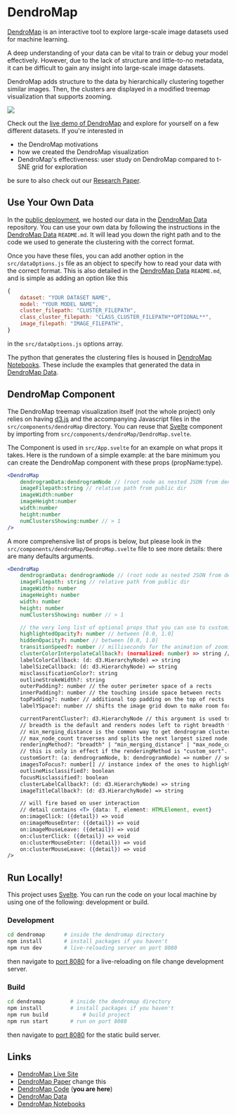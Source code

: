 # DendroMap

[DendroMap](https://div-lab.github.io/dendromap/) is an interactive tool to explore large-scale image datasets used for machine learning.

A deep understanding of your data can be vital to train or debug your model effectively. However, due to the lack of structure and little-to-no metadata, it can be difficult to gain any insight into large-scale image datasets.

DendroMap adds structure to the data by hierarchically clustering together similar images. Then, the clusters are displayed in a modified treemap visualization that supports zooming.

<a href="https://div-lab.github.io/dendromap/" target="_blank">
	<img src="https://user-images.githubusercontent.com/65095341/168213776-9181ab6e-b9b8-4557-9ead-b1abf7a50041.gif" />
</a>

Check out the [live demo of DendroMap](https://div-lab.github.io/dendromap/) and explore for yourself on a few different datasets. If you're interested in

-   the DendroMap motivations
-   how we created the DendroMap visualization
-   DendroMap's effectiveness: user study on DendroMap compared to t-SNE grid for exploration

be sure to also check out our [Research Paper](https://arxiv.org).

## Use Your Own Data

In the [public deployment](https://div-lab.github.io/dendromap/), we hosted our data in the [DendroMap Data](https://github.com/div-lab/dendromap-data) repository. You can use your own data by following the instructions in the [DendroMap Data](https://github.com/div-lab/dendromap-data) `README.md`. It will lead you down the right path and to the code we used to generate the clustering with the correct format.

Once you have these files, you can add another option in the `src/dataOptions.js` file as an object to specify how to read your data with the correct format. This is also detailed in the [DendroMap Data](https://github.com/div-lab/dendromap-data) `README.md`, and is simple as adding an option like this

```javascript
{
	dataset: "YOUR DATASET NAME",
	model: "YOUR MODEL NAME",
	cluster_filepath: "CLUSTER_FILEPATH",
	class_cluster_filepath: "CLASS_CLUSTER_FILEPATH**OPTIONAL**",
	image_filepath: "IMAGE_FILEPATH",
}
```

in the `src/dataOptions.js` options array.

The python that generates the clustering files is housed in [DendroMap Notebooks](https://github.com/div-lab/dendromap-notebooks). These include the examples that generated the data in [DendroMap Data](https://github.com/div-lab/dendromap-data).

## DendroMap Component

The DendroMap treemap visualization itself (not the whole project) only relies on having [d3.js](https://d3js.org/) and the accompanying Javascript files in the `src/components/dendroMap` directory. You can reuse that [Svelte](https://svelte.dev/) component by importing
from `src/components/dendroMap/DendroMap.svelte`.

The Component is used in `src/App.svelte` for an example on what props it takes. Here is the rundown of a simple example: at the bare minimum you can create the DendroMap component with these props (propName:type).

```jsx
<DendroMap
	dendrogramData:dendrogramNode // (root node as nested JSON from dendrogram-data repo)
	imageFilepath:string // relative path from public dir
	imageWidth:number
	imageHeight:number
	width:number
	height:number
	numClustersShowing:number // > 1
/>
```

A more comprehensive list of props is below, but please look in the `src/components/dendroMap/DendroMap.svelte` file to see more details: there are many defaults arguments.

```jsx
<DendroMap
	dendrogramData: dendrogramNode // (root node as nested JSON from dendrogram-data repo)
	imageFilepath: string // relative path from public dir
	imageWidth: number
	imageHeight: number
	width: number
	height: number
	numClustersShowing: number // > 1

	// the very long list of optional props that you can use to customize the DendroMap
	highlightedOpacity?: number // between [0.0, 1.0]
	hiddenOpacity?: number // between [0.0, 1.0]
	transitionSpeed?: number // milliseconds for the animation of zooming
	clusterColorInterpolateCallback?: (normalized: number) => string // by default uses d3.interpolateGreys
	labelColorCallback: (d: d3.HierarchyNode) => string
	labelSizeCallback: (d: d3.HierarchyNode) => string
	misclassificationColor?: string
	outlineStrokeWidth?: string
	outerPadding?: number // the outer perimeter space of a rects
	innerPadding?: number // the touching inside space between rects
	topPadding?: number // additional top padding on the top of rects
	labelYSpace?: number // shifts the image grid down to make room for label on top

	currentParentCluster?: d3.HierarchyNode // this argument is used to bind: for svelte, not really a prop
	// breadth is the default and renders nodes left to right breadth first traversal
	// min_merging_distance is the common way to get dendrogram clusters from a dendrogram
	// max_node_count traverses and splits the next largest sized node, resulting in an even rendering
	renderingMethod?: "breadth" | "min_merging_distance" | "max_node_count" | "custom_sort"
	// this is only in effect if the renderingMethod is "custom_sort". Nodes last are popped and rendered first in the sort
	customSort?: (a: dendrogramNode, b: dendrogramNode) => number // see example in code
	imagesToFocus?: number[] // instance index of the ones to highlight
	outlineMisclassified?: boolean
	focusMisclassified?: boolean
	clusterLabelCallback?: (d: d3.HierarchyNode) => string
	imageTitleCallback?: (d: d3.HierarchyNode) => string

	// will fire based on user interaction
	// detail contains <T> {data: T, element: HTMLElement, event}
	on:imageClick: ({detail}) => void
	on:imageMouseEnter: ({detail}) => void
	on:imageMouseLeave: ({detail}) => void
	on:clusterClick: ({detail}) => void
	on:clusterMouseEnter: ({detail}) => void
	on:clusterMouseLeave: ({detail}) => void
/>
```

## Run Locally!

This project uses [Svelte](https://svelte.dev/). You can run the code on your local machine by using one of the following: development or build.

### Development

```bash
cd dendromap      # inside the dendromap directory
npm install       # install packages if you haven't
npm run dev       # live-reloading server on port 8080
```

then navigate to [port 8080](http://localhost:8080/) for a live-reloading on file change development server.

### Build

```bash
cd dendromap		# inside the dendromap directory
npm install       	# install packages if you haven't
npm run build       	# build project
npm run start		# run on port 8080
```

then navigate to [port 8080](http://localhost:8080/) for the static build server.

## Links

-   [DendroMap Live Site](https://div-lab.github.io/dendromap/)
-   [DendroMap Paper](https://arxiv.org/) change this
-   [DendroMap Code](https://github.com/div-lab/dendromap) (**you are here**)
-   [DendroMap Data](https://github.com/div-lab/dendromap-data)
-   [DendroMap Notebooks](https://github.com/div-lab/dendromap-notebooks)
